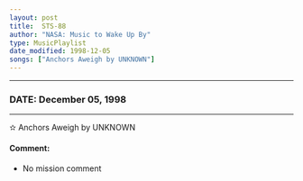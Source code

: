 ```yaml
---
layout: post
title:  STS-88
author: "NASA: Music to Wake Up By"
type: MusicPlaylist
date_modified: 1998-12-05
songs: ["Anchors Aweigh by UNKNOWN"]
---
```


----
### DATE: December 05, 1998
----
✫ Anchors Aweigh by UNKNOWN

#### Comment:
* No mission comment



<br/>
<center>
	<a target="_blank"
	   href="https://twitter.com/intent/tweet?hashtags=Space,NASA,Playlist,NASAWakeupCalls,SpaceProgram&text={{ page.author}}, '{{ page.songs.first }}' {{ page.title }}, {{ page.date | date: '%B %d, %Y' }}. {{ site.url }}{{ page.url }}&via=nasawakeupcalls"><i class="fab fa-twitter" alt="Tweet this page" style="font-size: 1.3em;"></i></a>
	&nbsp; 	<i class="fas fa-user-astronaut" style="font-size: 1.5em;"></i> &nbsp;
    <a type="amzn" search="'Anchors Aweigh by UNKNOWN'" category="popular music">
    <i class="fab fa-amazon" style="font-size: 1.3em;"></i></a>
</center>
